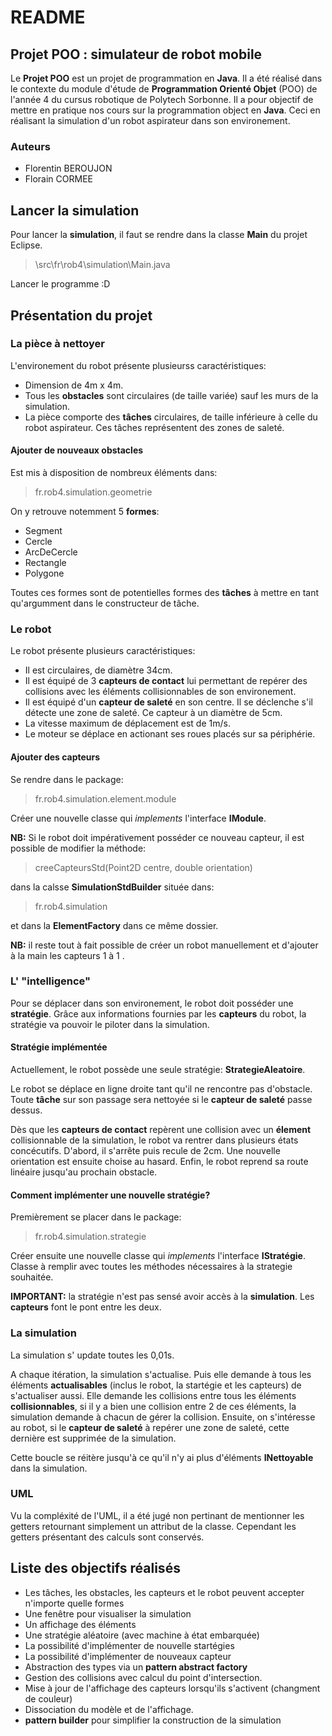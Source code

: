 # README

## Projet POO : simulateur de robot mobile

Le **Projet POO** est un projet de programmation en **Java**. Il a été réalisé dans le contexte du module d'étude de **Programmation Orienté Objet** (POO) de l'année 4 du cursus robotique de Polytech Sorbonne.
Il a pour objectif de mettre en pratique nos cours sur la programmation object en **Java**. Ceci en réalisant la simulation d'un robot aspirateur dans son environement.

### Auteurs
- Florentin BEROUJON
- Florain CORMEE

## Lancer la simulation

Pour lancer la **simulation**, il faut se rendre dans la classe **Main** du projet Eclipse.

> \src\fr\rob4\simulation\Main.java

Lancer le programme :D

## Présentation du projet

### La pièce à nettoyer

L'environement du robot présente plusieurss caractéristiques:

- Dimension de 4m x 4m.
- Tous les **obstacles** sont circulaires (de taille variée) sauf les murs de la simulation.
- La pièce comporte des **tâches** circulaires, de taille inférieure à celle du robot aspirateur. Ces tâches représentent des zones de saleté.

#### Ajouter de nouveaux obstacles

Est mis à disposition de nombreux éléments dans:

> fr.rob4.simulation.geometrie

On y retrouve notemment 5 **formes**:

- Segment
- Cercle
- ArcDeCercle
- Rectangle
- Polygone

Toutes ces formes sont de potentielles formes des **tâches** à mettre en tant qu'argumment dans le constructeur de tâche.

### Le robot

Le robot présente plusieurs caractéristiques:

- Il est circulaires, de diamètre 34cm.
- Il est équipé de 3 **capteurs de contact** lui permettant de repérer des collisions avec les éléments collisionnables de son environement.
- Il est équipé d'un **capteur de saleté** en son centre. Il se déclenche s'il détecte une zone de saleté. Ce capteur à un diamètre de 5cm.
- La vitesse maximum de déplacement est de 1m/s.
- Le moteur se déplace en actionant ses roues placés sur sa périphérie.

#### Ajouter des capteurs

Se rendre dans le package:

> fr.rob4.simulation.element.module

Créer une nouvelle classe qui *implements* l'interface **IModule**.

**NB:** Si le robot doit impérativement posséder ce nouveau capteur, il est possible de modifier la méthode:

> creeCapteursStd(Point2D centre, double orientation)

dans la calsse **SimulationStdBuilder** située dans:

> fr.rob4.simulation

et dans la **ElementFactory** dans ce même dossier.

**NB:** il reste tout à fait possible de créer un robot manuellement et d'ajouter à la main les capteurs 1 à 1 .

### L' "intelligence"

Pour se déplacer dans son environement, le robot doit posséder une **stratégie**. Grâce aux informations fournies par les **capteurs** du robot, la stratégie va pouvoir le piloter dans la simulation.

#### Stratégie implémentée

Actuellement, le robot possède une seule stratégie: **StrategieAleatoire**.

Le robot se déplace en ligne droite tant qu'il ne rencontre pas d'obstacle. Toute **tâche** sur son passage sera nettoyée si le **capteur de saleté** passe dessus.

Dès que les **capteurs de contact** repèrent une collision avec un **élement** collisionnable de la simulation, le robot va rentrer dans plusieurs états concécutifs. D'abord, il s'arrête puis recule de 2cm. Une nouvelle orientation est ensuite choise au hasard. Enfin, le robot reprend sa route linéaire jusqu'au prochain obstacle.

#### Comment implémenter une nouvelle stratégie?

Premièrement se placer dans le package:

> fr.rob4.simulation.strategie

Créer ensuite une nouvelle classe qui *implements* l'interface **IStratégie**. Classe à remplir avec toutes les méthodes nécessaires à la strategie souhaitée. 

**IMPORTANT:** la stratégie n'est pas sensé avoir accès à la **simulation**. Les **capteurs** font le pont entre les deux.

### La simulation

La simulation s' update toutes les 0,01s.

A chaque itération, la simulation s'actualise. Puis elle demande à tous les éléments **actualisables** (inclus le robot, la startégie et les capteurs) de s'actualiser aussi. Elle demande les collisions entre tous les éléments **collisionnables**, si il y a bien une collision entre 2 de ces éléments, la simulation demande à chacun de gérer la collision. Ensuite, on s'intéresse au robot, si le **capteur de saleté** à repérer une zone de saleté, cette dernière est supprimée de la simulation.

Cette boucle se réitère jusqu'à ce qu'il n'y ai plus d'éléments **INettoyable** dans la simulation.

### UML

Vu la compléxité de l'UML, il a été jugé non pertinant de mentionner les getters retournant simplement un attribut de la classe. Cependant les getters présentant des calculs sont conservés.

## Liste des objectifs réalisés

- Les tâches, les obstacles, les capteurs et le robot peuvent accepter n'importe quelle formes
- Une fenêtre pour visualiser la simulation
- Un affichage des éléments
- Une stratégie aléatoire (avec machine à état embarquée)
- La possibilité d'implémenter de nouvelle startégies
- La possibilité d'implémenter de nouveaux capteur
- Abstraction des types via un **pattern abstract factory**
- Gestion des collisions avec calcul du point d'intersection.
- Mise à jour de l'affichage des capteurs lorsqu'ils s'activent  (changment de couleur)
- Dissociation du modèle et de l'affichage.
- **pattern builder** pour simplifier la construction de la simulation